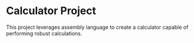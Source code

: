 # Calculator Project

This project leverages assembly language to create a calculator capable of performing robust calculations.